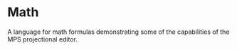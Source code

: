Math
====

A language for math formulas demonstrating some of the capabilities of the MPS projectional editor.